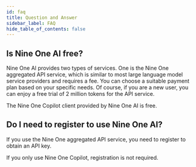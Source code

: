 ```yaml
---
id: faq
title: Question and Answer
sidebar_label: FAQ
hide_table_of_contents: false
---
```


## Is Nine One AI free?

Nine One AI provides two types of services. One is the Nine One aggregated API service, which is similar to most large language model service providers and requires a fee. You can choose a suitable payment plan based on your specific needs. Of course, if you are a new user, you can enjoy a free trial of 2 million tokens for the API service.

The Nine One Copilot client provided by Nine One AI is free.

## Do I need to register to use Nine One AI?

If you use the Nine One aggregated API service, you need to register to obtain an API key.

If you only use Nine One Copilot, registration is not required.

